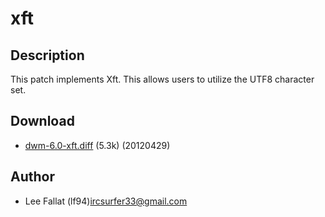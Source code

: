 xft
===

Description
-----------

This patch implements Xft. This allows users to utilize the UTF8 character set.

Download
--------

* [dwm-6.0-xft.diff](dwm-6.0-xft.diff) (5.3k) (20120429)

Author
------

* Lee Fallat (lf94)<ircsurfer33@gmail.com>
